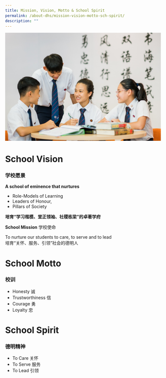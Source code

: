 ```yaml
---
title: Mission, Vision, Motto & School Spirit
permalink: /about-dhs/mission-vision-motto-sch-spirit/
description: ""
---
```



![students mission vision motto](/images/Homepage/students.jpg)

# **School Vision**
### **学校愿景**

**A school of eminence that nurtures**

*   Role-Models of Learning
*   Leaders of Honour,
*   Pillars of Society

**培育“学习楷模、堂正领袖、社稷栋梁”的卓著学府**

**School Mission** 学校使命

To nurture our students to care, to serve and to lead  
培育“关怀、服务、引领”社会的德明人

# **School Motto**
### **校训**

*   Honesty 诚
*   Trustworthiness 信
*   Courage 勇
*   Loyalty 忠

# **School Spirit**
### **德明精神**

*   To Care 关怀
*   To Serve 服务
*   To Lead 引领